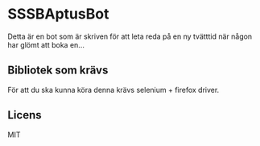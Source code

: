 # SSSBAptusBot

Detta är en bot som är skriven för att leta reda på en ny tvätttid när någon har glömt att boka en...

## Bibliotek som krävs
För att du ska kunna köra denna krävs selenium + firefox driver.

## Licens
MIT